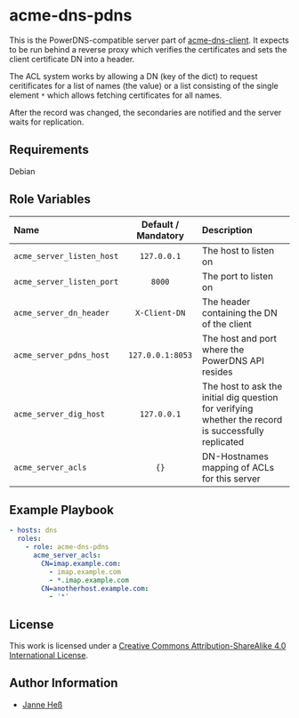 # acme-dns-pdns

This is the PowerDNS-compatible server part of [acme-dns-client](https://github.com/stuvusIT/acme-dns-client).
It expects to be run behind a reverse proxy which verifies the certificates and sets the client certificate DN into a header.

The ACL system works by allowing a DN (key of the dict) to request ceritificates for a list of names (the value) or a list consisting of the single element `*` which allows fetching certificates for all names.

After the record was changed, the secondaries are notified and the server waits for replication.

## Requirements

Debian

## Role Variables

| Name                      | Default / Mandatory | Description                                                                                          |
|:--------------------------|:-------------------:|:-----------------------------------------------------------------------------------------------------|
| `acme_server_listen_host` | `127.0.0.1`         | The host to listen on                                                                                |
| `acme_server_listen_port` | `8000`              | The port to listen on                                                                                |
| `acme_server_dn_header`   | `X-Client-DN`       | The header containing the DN of the client                                                           |
| `acme_server_pdns_host`   | `127.0.0.1:8053`    | The host and port where the PowerDNS API resides                                                     |
| `acme_server_dig_host`    | `127.0.0.1`         | The host to ask the initial dig question for verifying whether the record is successfully replicated |
| `acme_server_acls`        | `{}`                | DN-Hostnames mapping of ACLs for this server                                                         |

## Example Playbook

```yml
- hosts: dns
  roles:
    - role: acme-dns-pdns
      acme_server_acls:
        CN=imap.example.com:
          - imap.example.com
          - *.imap.example.com
        CN=anotherhost.example.com:
          - '*'
```

## License

This work is licensed under a [Creative Commons Attribution-ShareAlike 4.0 International License](http://creativecommons.org/licenses/by-sa/4.0/).

## Author Information

- [Janne Heß](https://github.com/dasJ)
